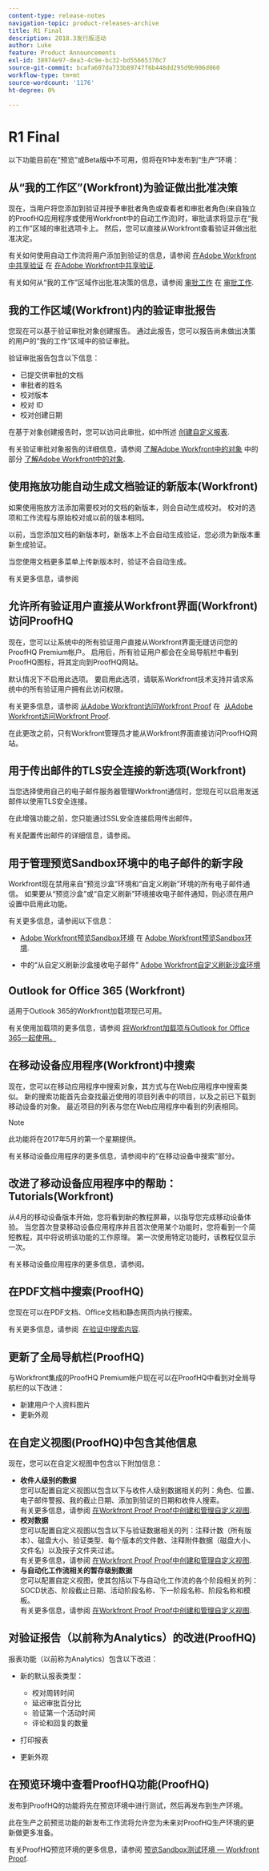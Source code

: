 ```yaml
---
content-type: release-notes
navigation-topic: product-releases-archive
title: R1 Final
description: 2018.3发行版活动
author: Luke
feature: Product Announcements
exl-id: 38974e97-dea3-4c9e-bc32-bd55665370c7
source-git-commit: bcafa607da733b89747f6b448dd295d9b906d060
workflow-type: tm+mt
source-wordcount: '1176'
ht-degree: 0%

---
```


# R1 Final

以下功能目前在“预览”或Beta版中不可用，但将在R1中发布到“生产”环境：

## 从“我的工作区”(Workfront)为验证做出批准决策

现在，当用户将您添加到验证并授予审批者角色或查看者和审批者角色(来自独立的ProofHQ应用程序或使用Workfront中的自动工作流)时，审批请求将显示在“我的工作”区域的审批选项卡上。 然后，您可以直接从Workfront查看验证并做出批准决定。

有关如何使用自动工作流将用户添加到验证的信息，请参阅 [在Adobe Workfront中共享验证](../../../../review-and-approve-work/proofing/managing-proofs-within-workfront/share-a-proof-in-workfront.md) 在 [在Adobe Workfront中共享验证](../../../../review-and-approve-work/proofing/managing-proofs-within-workfront/share-a-proof-in-workfront.md).

有关如何从“我的工作”区域作出批准决策的信息，请参阅 [审批工作](../../../../review-and-approve-work/manage-approvals/approving-work.md) 在 [审批工作](../../../../review-and-approve-work/manage-approvals/approving-work.md). 

## 我的工作区域(Workfront)内的验证审批报告

您现在可以基于验证审批对象创建报告。 通过此报告，您可以报告尚未做出决策的用户的“我的工作”区域中的验证审批。

验证审批报告包含以下信息：

* 已提交供审批的文档
* 审批者的姓名
* 校对版本
* 校对 ID
* 校对创建日期

在基于对象创建报告时，您可以访问此审批，如中所述 [创建自定义报表](../../../../reports-and-dashboards/reports/creating-and-managing-reports/create-custom-report.md).

有关验证审批对象报告的详细信息，请参阅 [了解Adobe Workfront中的对象](../../../../workfront-basics/navigate-workfront/workfront-navigation/understand-objects.md) 中的部分 [了解Adobe Workfront中的对象](../../../../workfront-basics/navigate-workfront/workfront-navigation/understand-objects.md).

## 使用拖放功能自动生成文档验证的新版本(Workfront)

如果使用拖放方法添加需要校对的文档的新版本，则会自动生成校对。 校对的选项和工作流程与原始校对或以前的版本相同。

以前，当您添加文档的新版本时，新版本上不会自动生成验证，您必须为新版本重新生成验证。

当您使用文档更多菜单上传新版本时，验证不会自动生成。

有关更多信息，请参阅

## 允许所有验证用户直接从Workfront界面(Workfront)访问ProofHQ

现在，您可以让系统中的所有验证用户直接从Workfront界面无缝访问您的ProofHQ Premium帐户。 启用后，所有验证用户都会在全局导航栏中看到ProofHQ图标，将其定向到ProofHQ网站。

默认情况下不启用此选项。 要启用此选项，请联系Workfront技术支持并请求系统中的所有验证用户拥有此访问权限。

有关更多信息，请参阅 [从Adobe Workfront访问Workfront Proof](../../../../review-and-approve-work/proofing/managing-proofs-within-workfront/access-wf-proof-in-workfront.md) 在  [从Adobe Workfront访问Workfront Proof](../../../../review-and-approve-work/proofing/managing-proofs-within-workfront/access-wf-proof-in-workfront.md).

在此更改之前，只有Workfront管理员才能从Workfront界面直接访问ProofHQ网站。

## 用于传出邮件的TLS安全连接的新选项(Workfront)

当您选择使用自己的电子邮件服务器管理Workfront通信时，您现在可以启用发送邮件以使用TLS安全连接。

在此增强功能之前，您只能通过SSL安全连接启用传出邮件。

有关配置传出邮件的详细信息，请参阅。

## 用于管理预览Sandbox环境中的电子邮件的新字段

Workfront现在禁用来自“预览沙盒”环境和“自定义刷新”环境的所有电子邮件通信。 如果要从“预览沙盒”或“自定义刷新”环境接收电子邮件通知，则必须在用户设置中启用此功能。

有关更多信息，请参阅以下信息：

* [Adobe Workfront预览Sandbox环境](../../../../administration-and-setup/set-up-workfront/workfront-testing-environments/wf-preview-sandbox-environment.md) 在 [Adobe Workfront预览Sandbox环境](../../../../administration-and-setup/set-up-workfront/workfront-testing-environments/wf-preview-sandbox-environment.md).

* 中的“从自定义刷新沙盒接收电子邮件” [Adobe Workfront自定义刷新沙盒环境](../../../../administration-and-setup/set-up-workfront/workfront-testing-environments/wf-custom-refresh-sandbox-environment.md)

## Outlook for Office 365 (Workfront)

适用于Outlook 365的Workfront加载项现已可用。 

有关使用加载项的更多信息，请参阅 [将Workfront加载项与Outlook for Office 365一起使用。](https://support.workfront.com/hc/en-us/sections/205046167)

## 在移动设备应用程序(Workfront)中搜索

现在，您可以在移动应用程序中搜索对象，其方式与在Web应用程序中搜索类似。 新的搜索功能首先会查找最近使用的项目列表中的项目，以及之前已下载到移动设备的对象。 最近项目的列表与您在Web应用程序中看到的列表相同。

>[!NOTE]
>
>此功能将在2017年5月的第一个星期提供。

有关移动设备应用程序的更多信息，请参阅中的“在移动设备中搜索”部分。  

## 改进了移动设备应用程序中的帮助：Tutorials(Workfront)

从4月的移动设备版本开始，您将看到新的教程屏幕，以指导您完成移动设备体验。 当您首次登录移动设备应用程序并且首次使用某个功能时，您将看到一个简短教程，其中将说明该功能的工作原理。 第一次使用特定功能时，该教程仅显示一次。

有关移动设备应用程序的更多信息，请参阅。

## 在PDF文档中搜索(ProofHQ)

您现在可以在PDF文档、Office文档和静态网页内执行搜索。

有关更多信息，请参阅  [在验证中搜索内容](../../../../review-and-approve-work/proofing/reviewing-proofs-within-workfront/review-a-proof/search-in-a-proof.md).

## 更新了全局导航栏(ProofHQ)

与Workfront集成的ProofHQ Premium帐户现在可以在ProofHQ中看到对全局导航栏的以下改进：

* 新建用户个人资料图片 
* 更新外观

## 在自定义视图(ProofHQ)中包含其他信息

现在，您可以在自定义视图中包含以下附加信息：

* **收件人级别的数据**\
  您可以配置自定义视图以包含以下与收件人级别数据相关的列：角色、位置、电子邮件警报、我的截止日期、添加到验证的日期和收件人搜索。\
  有关更多信息，请参阅 [在Workfront Proof Proof中创建和管理自定义视图](../../../../workfront-proof/wp-work-proofsfiles/manage-your-work/create-and-manage-custom-views.md).
* **校对数据**\
  您可以配置自定义视图以包含以下与验证数据相关的列：注释计数（所有版本）、磁盘大小、验证类型、每个版本的文件数、注释附件数据（磁盘大小、文件名）以及按子文件夹过滤。\
  有关更多信息，请参阅 [在Workfront Proof Proof中创建和管理自定义视图](../../../../workfront-proof/wp-work-proofsfiles/manage-your-work/create-and-manage-custom-views.md).
* **与自动化工作流相关的暂存级别数据**\
  您可以配置自定义视图，使其包括以下与自动化工作流的各个阶段相关的列：SOCD状态、阶段截止日期、活动阶段名称、下一阶段名称、阶段名称和模板。\
  有关更多信息，请参阅 [在Workfront Proof Proof中创建和管理自定义视图](../../../../workfront-proof/wp-work-proofsfiles/manage-your-work/create-and-manage-custom-views.md).

## 对验证报告（以前称为Analytics）的改进(ProofHQ)

报表功能（以前称为Analytics）包含以下改进：

* 新的默认报表类型：

   * 校对周转时间
   * 延迟审批百分比
   * 验证第一个活动时间
   * 评论和回复的数量

* 打印报表
* 更新外观

## 在预览环境中查看ProofHQ功能(ProofHQ)

发布到ProofHQ的功能将先在预览环境中进行测试，然后再发布到生产环境。

此在生产之前预览功能的新发布工作流将允许您为未来对ProofHQ生产环境的更新做更多准备。

有关ProofHQ预览环境的更多信息，请参阅 [预览Sandbox测试环境 — Workfront Proof](../../../../workfront-proof/wp-getstarted/system-information/preview-sandbox.md).
